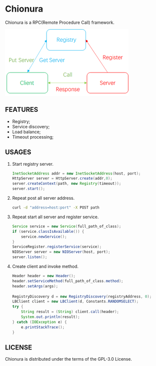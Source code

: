 # Chionura

Chionura is a RPC(Remote Procedure Call) framework.

![](./images/RPC.png)

## FEATURES

- Registry;
- Service discovery;
- Load balance;
- Timeout processing;

## USAGES

1. Start registry server.

   ```java
   InetSocketAddress addr = new InetSocketAddress(host, port);
   HttpServer server = HttpServer.create(addr,0);
   server.createContext(path, new Registry(timeout));
   server.start();
   ```

2. Repeat post all server address.

   ```bash
   curl -d "address=host:port" -X POST path
   ```

3. Repeat start all server and register service.

   ```java
   Service service = new Service(full_path_of_class);
   if (service.classIsAvailable()) {
       service.newService();
   }
   ServiceRegister.registerService(service);
   NIOServer server = new NIOServer(host, port);
   server.listen();
   ```

4. Create client and invoke method.

   ```java
   Header header = new Header();
   header.setServiceMethod(full_path_of_class.method);
   header.setArgs(args);
   
   RegistryDiscovery d = new RegistryDiscovery(registryAddress, 0);
   LBClient client = new LBClient(d, Constants.RANDOMSELECT);
   try {
       String result = (String) client.call(header);
       System.out.println(result);
   } catch (IOException e) {
       e.printStackTrace();
   }
   ```

## LICENSE

Chionura is distributed under the terms of the GPL-3.0 License.